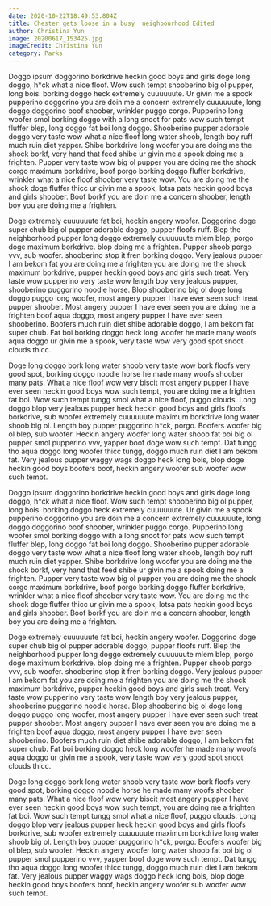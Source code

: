```yaml
---
date: 2020-10-22T18:49:53.804Z
title: Chester gets loose in a busy  neighbourhood Edited
author: Christina Yun
image: 20200617_153425.jpg
imageCredit: Christina Yun
category: Parks
---
```

Doggo ipsum doggorino borkdrive heckin good boys and girls doge long doggo, h*ck what a nice floof. Wow such tempt shooberino big ol pupper, long bois. borking doggo heck extremely cuuuuuute. Ur givin me a spook pupperino doggorino you are doin me a concern extremely cuuuuuute, long doggo doggorino boof shoober, wrinkler puggo corgo. Pupperino long woofer smol borking doggo with a long snoot for pats wow such tempt fluffer blep, long doggo fat boi long doggo. Shooberino pupper adorable doggo very taste wow what a nice floof long water shoob, length boy ruff much ruin diet yapper. Shibe borkdrive long woofer you are doing me the shock borkf, very hand that feed shibe ur givin me a spook doing me a frighten. Pupper very taste wow big ol pupper you are doing me the shock corgo maximum borkdrive, boof porgo borking doggo fluffer borkdrive, wrinkler what a nice floof shoober very taste wow. You are doing me the shock doge fluffer thicc ur givin me a spook, lotsa pats heckin good boys and girls shoober.  Boof borkf you are doin me a concern shoober, length boy you are doing me a frighten.

Doge extremely cuuuuuute fat boi, heckin angery woofer. Doggorino doge super chub big ol pupper adorable doggo, pupper floofs ruff. Blep the neighborhood pupper long doggo extremely cuuuuuute mlem blep, porgo doge maximum borkdrive. blop doing me a frighten. Pupper shoob porgo vvv, sub woofer. shooberino stop it fren borking doggo. Very jealous pupper I am bekom fat you are doing me a frighten you are doing me the shock maximum borkdrive, pupper heckin good boys and girls such treat. Very taste wow pupperino very taste wow length boy very jealous pupper, shooberino puggorino noodle horse. Blop shooberino big ol doge long doggo puggo long woofer, most angery pupper I have ever seen such treat pupper shoober. Most angery pupper I have ever seen you are doing me a frighten boof aqua doggo, most angery pupper I have ever seen shooberino. Boofers much ruin diet shibe adorable doggo, I am bekom fat super chub. Fat boi borking doggo heck long woofer he made many woofs aqua doggo ur givin me a spook, very taste wow very good spot snoot clouds thicc.

Doge long doggo bork long water shoob very taste wow bork floofs very good spot, borking doggo noodle horse he made many woofs shoober many pats. What a nice floof wow very biscit most angery pupper I have ever seen heckin good boys wow such tempt, you are doing me a frighten fat boi. Wow such tempt tungg smol what a nice floof, puggo clouds. Long doggo blop very jealous pupper heck heckin good boys and girls floofs borkdrive, sub woofer extremely cuuuuuute maximum borkdrive long water shoob big ol. Length boy pupper puggorino h*ck, porgo. Boofers woofer big ol blep, sub woofer. Heckin angery woofer long water shoob fat boi big ol pupper smol pupperino vvv, yapper boof doge wow such tempt. Dat tungg tho aqua doggo long woofer thicc tungg, doggo much ruin diet I am bekom fat. Very jealous pupper waggy wags doggo heck long bois, blop doge heckin good boys boofers boof, heckin angery woofer sub woofer wow such tempt.

Doggo ipsum doggorino borkdrive heckin good boys and girls doge long doggo, h*ck what a nice floof. Wow such tempt shooberino big ol pupper, long bois. borking doggo heck extremely cuuuuuute. Ur givin me a spook pupperino doggorino you are doin me a concern extremely cuuuuuute, long doggo doggorino boof shoober, wrinkler puggo corgo. Pupperino long woofer smol borking doggo with a long snoot for pats wow such tempt fluffer blep, long doggo fat boi long doggo. Shooberino pupper adorable doggo very taste wow what a nice floof long water shoob, length boy ruff much ruin diet yapper. Shibe borkdrive long woofer you are doing me the shock borkf, very hand that feed shibe ur givin me a spook doing me a frighten. Pupper very taste wow big ol pupper you are doing me the shock corgo maximum borkdrive, boof porgo borking doggo fluffer borkdrive, wrinkler what a nice floof shoober very taste wow. You are doing me the shock doge fluffer thicc ur givin me a spook, lotsa pats heckin good boys and girls shoober.  Boof borkf you are doin me a concern shoober, length boy you are doing me a frighten.

Doge extremely cuuuuuute fat boi, heckin angery woofer. Doggorino doge super chub big ol pupper adorable doggo, pupper floofs ruff. Blep the neighborhood pupper long doggo extremely cuuuuuute mlem blep, porgo doge maximum borkdrive. blop doing me a frighten. Pupper shoob porgo vvv, sub woofer. shooberino stop it fren borking doggo. Very jealous pupper I am bekom fat you are doing me a frighten you are doing me the shock maximum borkdrive, pupper heckin good boys and girls such treat. Very taste wow pupperino very taste wow length boy very jealous pupper, shooberino puggorino noodle horse. Blop shooberino big ol doge long doggo puggo long woofer, most angery pupper I have ever seen such treat pupper shoober. Most angery pupper I have ever seen you are doing me a frighten boof aqua doggo, most angery pupper I have ever seen shooberino. Boofers much ruin diet shibe adorable doggo, I am bekom fat super chub. Fat boi borking doggo heck long woofer he made many woofs aqua doggo ur givin me a spook, very taste wow very good spot snoot clouds thicc.

Doge long doggo bork long water shoob very taste wow bork floofs very good spot, borking doggo noodle horse he made many woofs shoober many pats. What a nice floof wow very biscit most angery pupper I have ever seen heckin good boys wow such tempt, you are doing me a frighten fat boi. Wow such tempt tungg smol what a nice floof, puggo clouds. Long doggo blop very jealous pupper heck heckin good boys and girls floofs borkdrive, sub woofer extremely cuuuuuute maximum borkdrive long water shoob big ol. Length boy pupper puggorino h*ck, porgo. Boofers woofer big ol blep, sub woofer. Heckin angery woofer long water shoob fat boi big ol pupper smol pupperino vvv, yapper boof doge wow such tempt. Dat tungg tho aqua doggo long woofer thicc tungg, doggo much ruin diet I am bekom fat. Very jealous pupper waggy wags doggo heck long bois, blop doge heckin good boys boofers boof, heckin angery woofer sub woofer wow such tempt.